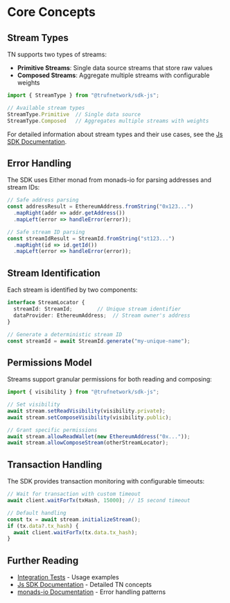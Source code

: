 # Core Concepts

## Stream Types

TN supports two types of streams:

- **Primitive Streams**: Single data source streams that store raw values
- **Composed Streams**: Aggregate multiple streams with configurable weights

```typescript
import { StreamType } from "@trufnetwork/sdk-js";

// Available stream types
StreamType.Primitive  // Single data source
StreamType.Composed   // Aggregates multiple streams with weights
```

For detailed information about stream types and their use cases, see the [Js SDK Documentation](https://github.com/trufnetwork/sdk-js/blob/main/README.md).

## Error Handling

The SDK uses Either monad from monads-io for parsing addresses and stream IDs:

```typescript
// Safe address parsing
const addressResult = EthereumAddress.fromString("0x123...")
  .mapRight(addr => addr.getAddress())
  .mapLeft(error => handleError(error));

// Safe stream ID parsing  
const streamIdResult = StreamId.fromString("st123...")
  .mapRight(id => id.getId())
  .mapLeft(error => handleError(error));
```

## Stream Identification

Each stream is identified by two components:

```typescript
interface StreamLocator {
  streamId: StreamId;        // Unique stream identifier
  dataProvider: EthereumAddress;  // Stream owner's address
}

// Generate a deterministic stream ID
const streamId = await StreamId.generate("my-unique-name");
```

## Permissions Model

Streams support granular permissions for both reading and composing:

```typescript
import { visibility } from "@trufnetwork/sdk-js";

// Set visibility
await stream.setReadVisibility(visibility.private);
await stream.setComposeVisibility(visibility.public);

// Grant specific permissions
await stream.allowReadWallet(new EthereumAddress("0x..."));
await stream.allowComposeStream(otherStreamLocator);
```

## Transaction Handling

The SDK provides transaction monitoring with configurable timeouts:

```typescript
// Wait for transaction with custom timeout
await client.waitForTx(txHash, 15000); // 15 second timeout

// Default handling
const tx = await stream.initializeStream();
if (tx.data?.tx_hash) {
  await client.waitForTx(tx.data.tx_hash);
}
```

## Further Reading

- [Integration Tests](../tests/integration) - Usage examples
- [Js SDK Documentation](https://github.com/trufnetwork/sdk-js/blob/main/README.md) - Detailed TN concepts
- [monads-io Documentation](https://github.com/AlexXanderGrib/monads-io) - Error handling patterns
